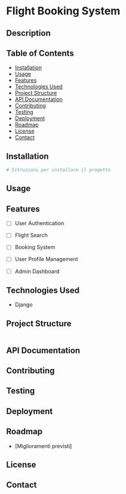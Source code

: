 # Flight Booking System

## Description


## Table of Contents
- [Installation](#installation)
- [Usage](#usage)
- [Features](#features)
- [Technologies Used](#technologies-used)
- [Project Structure](#project-structure)
- [API Documentation](#api-documentation)
- [Contributing](#contributing)
- [Testing](#testing)
- [Deployment](#deployment)
- [Roadmap](#roadmap)
- [License](#license)
- [Contact](#contact)

## Installation
```bash
# Istruzioni per installare il progetto
```

## Usage


## Features
- [ ] User Authentication
- [ ] Flight Search
- [ ] Booking System
- [ ] User Profile Management
- [ ] Admin Dashboard


## Technologies Used
- Django


## Project Structure
```

```

## API Documentation


## Contributing


## Testing


## Deployment


## Roadmap

- [Miglioramenti previsti]

## License


## Contact

